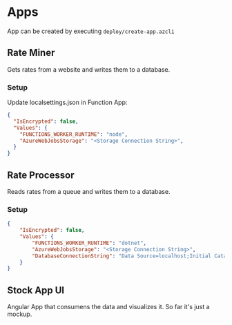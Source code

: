 # Apps

App can be created by executing `deploy/create-app.azcli`

## Rate Miner

Gets rates from a website and writes them to a database.

### Setup

Update localsettings.json in Function App:

```json
{
  "IsEncrypted": false,
  "Values": {
    "FUNCTIONS_WORKER_RUNTIME": "node",
    "AzureWebJobsStorage": "<Storage Connection String>",
  }
}
```

## Rate Processor

Reads rates from a queue and writes them to a database.

### Setup   

```json
{
    "IsEncrypted": false,
    "Values": {
        "FUNCTIONS_WORKER_RUNTIME": "dotnet",
        "AzureWebJobsStorage": "<Storage Connection String>",
        "DatabaseConnectionString": "Data Source=localhost;Initial Catalog=stock-planner;Persist Security Info=True;User ID=<DBUser>;Password='<DBPassword>'"
    }
}
```

## Stock App UI

Angular App that consumens the data and visualizes it. So far it's just a mockup.